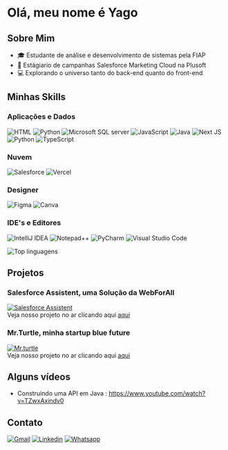 # Olá, meu nome é Yago
## Sobre Mim
- :mortar_board: Estudante de análise e desenvolvimento de sistemas pela FIAP</li>
- :briefcase: Estágiario de campanhas Salesforce Marketing Cloud na Plusoft</li>
- :computer: Explorando o universo tanto do back-end quanto do front-end
## Minhas Skills

### Aplicações e Dados
![HTML](https://img.shields.io/badge/HTML5-E34F26?style=for-the-badge&logo=html5&logoColor=white)
![Python](https://img.shields.io/badge/CSS3-1572B6?style=for-the-badge&logo=css3&logoColor=white)
![Microsoft SQL server](https://img.shields.io/badge/Microsoft_SQL_Server-CC2927?style=for-the-badge&logo=microsoft-sql-server&logoColor=white)
![JavaScript](https://img.shields.io/badge/javascript-%23323330.svg?style=for-the-badge&logo=javascript&logoColor=%23F7DF1E)
![Java](https://img.shields.io/badge/Java-ED8B00?style=for-the-badge&logo=openjdk&logoColor=white)
![Next JS](https://img.shields.io/badge/Next-black?style=for-the-badge&logo=next.js&logoColor=white)
![Python](https://img.shields.io/badge/python-3670A0?style=for-the-badge&logo=python&logoColor=ffdd54)
![TypeScript](https://img.shields.io/badge/typescript-%23007ACC.svg?style=for-the-badge&logo=typescript&logoColor=white)

### Nuvem
![Salesforce](https://img.shields.io/badge/Salesforce-00A1E0?style=for-the-badge&logo=Salesforce&logoColor=white)
![Vercel](https://img.shields.io/badge/Vercel-000000?style=for-the-badge&logo=vercel&logoColor=white)

### Designer
![Figma](https://img.shields.io/badge/figma-%23F24E1E.svg?style=for-the-badge&logo=figma&logoColor=white)
![Canva](https://img.shields.io/badge/Canva-%2300C4CC.svg?style=for-the-badge&logo=Canva&logoColor=white)

### IDE's e Editores
![IntelliJ IDEA](https://img.shields.io/badge/IntelliJIDEA-000000.svg?style=for-the-badge&logo=intellij-idea&logoColor=white)
![Notepad++](https://img.shields.io/badge/Notepad++-90E59A.svg?style=for-the-badge&logo=notepad%2b%2b&logoColor=black)
![PyCharm](https://img.shields.io/badge/pycharm-143?style=for-the-badge&logo=pycharm&logoColor=black&color=black&labelColor=green)
![Visual Studio Code](https://img.shields.io/badge/Visual%20Studio%20Code-0078d7.svg?style=for-the-badge&logo=visual-studio-code&logoColor=white)

![Top linguagens](https://github-readme-stats.vercel.app/api/top-langs/?username=yagoluucas)

## Projetos
### Salesforce Assistent, uma Solução da WebForAll
[![Salesforce Assistent](https://github-readme-stats.vercel.app/api/pin/?username=yagoluucas&repo=salesforce_web)](https://github.com/yagoluucas/salesforce_web)  
Veja nosso projeto no ar clicando aqui [aqui](https://salesforce-assistent.vercel.app/)

### Mr.Turtle, minha startup blue future
[![Mr.turtle](https://github-readme-stats.vercel.app/api/pin/?username=yagoluucas&repo=entrega-global-web)](https://github.com/yagoluucas/entrega-global-web)  
Veja nosso projeto no ar clicando aqui [aqui](https://mrturttle.vercel.app/)

## Alguns vídeos
- Construindo uma API em Java : https://www.youtube.com/watch?v=TZwxAxindv0

## Contato
[![Gmail](https://img.shields.io/badge/Gmail-D14836?style=for-the-badge&logo=gmail&logoColor=white&link=mailto:yago543@gmail.com)](mailto:yago543@gmail.com)
[![Linkedin](https://img.shields.io/badge/LinkedIn-0077B5?style=for-the-badge&logo=linkedin&logoColor=white&link=https://www.linkedin.com/in/yago-lucas-silva/)](https://www.linkedin.com/in/yago-lucas-silva/)
[![Whatsapp](https://img.shields.io/badge/WhatsApp-25D366?style=for-the-badge&logo=whatsapp&logoColor=white)](https://api.whatsapp.com/send?phone=5511979918961&text=Ol%C3%A1%2C%20vim%20pelo%20seu%20perfil%20do%20github%20%F0%9F%98%80)





